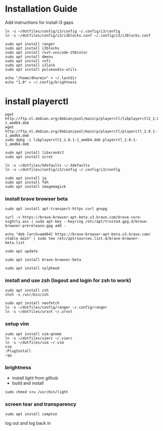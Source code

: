 # Installation Guide

Add instructions for install i3 gaps

```
ln -s ~/dotfiles/config/i3/config ~/.config/i3/config
ln -s ~/dotfiles/config/i3/i3blocks.conf ~/.config/i3/i3blocks.conf

sudo apt install ranger
sudo apt install i3blocks
sudo apt install rxvt-unicode-256color
sudo apt install dmenu
sudo apt install rofi
sudo apt install i3lock
sudo apt install pulseaudio-utils

echo "/home/dharmin" > ~/.lastdir
echo "1.0" > ~/.config/brightness
```

# install playerctl
```
wget http://ftp.nl.debian.org/debian/pool/main/p/playerctl/libplayerctl2_2.0.1-1_amd64.deb
wget http://ftp.nl.debian.org/debian/pool/main/p/playerctl/playerctl_2.0.1-1_amd64.deb
sudo dpkg -i libplayerctl2_2.0.1-1_amd64.deb playerctl_2.0.1-1_amd64.deb

sudo apt install libxrandr2
sudo apt install scrot

ln -s ~/dotfiles/Xdefaults ~/.Xdefaults
ln -s ~/dotfiles/config/i3/config ~/.config/i3/config

sudo apt install jq
sudo apt install feh
sudo apt install imagemagick
```

### install brave browser beta
```
sudo apt install apt-transport-https curl gnupg

curl -s https://brave-browser-apt-beta.s3.brave.com/brave-core-nightly.asc | sudo apt-key --keyring /etc/apt/trusted.gpg.d/brave-browser-prerelease.gpg add -

echo "deb [arch=amd64] https://brave-browser-apt-beta.s3.brave.com/ stable main" | sudo tee /etc/apt/sources.list.d/brave-browser-beta.list

sudo apt update

sudo apt install brave-browser-beta
```

```
sudo apt install sylpheed
```

### install and use zsh (logout and login for zsh to work)
```
sudo apt install zsh
chsh -s /usr/bin/zsh
```
```
sudo apt install neofetch
ln -s ~/dotfiles/config/ranger ~/.config/ranger
ln -s ~/dotfiles/urxvt ~/.urxvt
```

### setup vim
```
sudo apt install vim-gnome
ln -s ~/dotfiles/vimrc ~/.vimrc
ln -s ~/dotfiles/vim ~/.vim
vim
:PlugInstall
:qa
```

### brightness

- install light from github
- build and install

```
sudo chmod s+u /usr/bin/light
```

### screen tear and transparency

```
sudo apt install compton
```
log out and log back in
